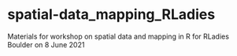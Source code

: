 # spatial-data_mapping_RLadies
Materials for workshop on spatial data and mapping in R for RLadies Boulder on 8 June 2021

